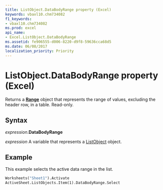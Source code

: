 ```yaml
---
title: ListObject.DataBodyRange property (Excel)
keywords: vbaxl10.chm734082
f1_keywords:
- vbaxl10.chm734082
ms.prod: excel
api_name:
- Excel.ListObject.DataBodyRange
ms.assetid: fe906555-d006-8220-d9f8-59636cca68d5
ms.date: 06/08/2017
localization_priority: Priority
---
```



# ListObject.DataBodyRange property (Excel)

Returns a **[Range](Excel.Range(object).md)** object that represents the range of values, excluding the header row, in a table. Read-only.


## Syntax

_expression_.**DataBodyRange**

_expression_ A variable that represents a [ListObject](Excel.ListObject.md) object.


## Example

This example selects the active data range in the list.


```vb
Worksheets("Sheet1").Activate 
ActiveSheet.ListObjects.Item(1).DataBodyRange.Select
```



